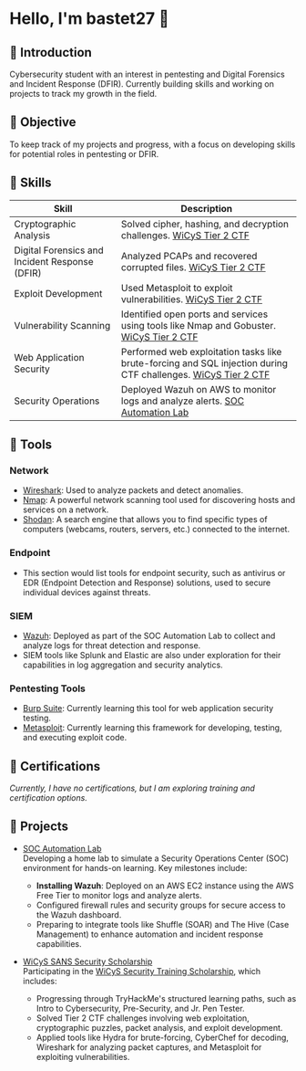 # Hello, I'm bastet27 🖤

## 🖤 Introduction
Cybersecurity student with an interest in pentesting and Digital Forensics and Incident Response (DFIR). Currently building skills and working on projects to track my growth in the field.

## 🖤 Objective
To keep track of my projects and progress, with a focus on developing skills for potential roles in pentesting or DFIR.

## 🖤 Skills

| Skill                                | Description                                                                                   |
|--------------------------------------|-----------------------------------------------------------------------------------------------|
| Cryptographic Analysis               | Solved cipher, hashing, and decryption challenges. [WiCyS Tier 2 CTF](#)                      |
| Digital Forensics and Incident Response (DFIR) | Analyzed PCAPs and recovered corrupted files. [WiCyS Tier 2 CTF](#)                        |
| Exploit Development                  | Used Metasploit to exploit vulnerabilities. [WiCyS Tier 2 CTF](#)                       |
| Vulnerability Scanning               | Identified open ports and services using tools like Nmap and Gobuster. [WiCyS Tier 2 CTF](#)|
| Web Application Security             | Performed web exploitation tasks like brute-forcing and SQL injection during CTF challenges. [WiCyS Tier 2 CTF](#) |
| Security Operations                  | Deployed Wazuh on AWS to monitor logs and analyze alerts. [SOC Automation Lab](https://github.com/bastet27/SOC-Lab1)             |

## 🖤 Tools

### Network
- [Wireshark](https://www.wireshark.org/): Used to analyze packets and detect anomalies.
- [Nmap](https://nmap.org/): A powerful network scanning tool used for discovering hosts and services on a network.
- [Shodan](https://www.shodan.io/): A search engine that allows you to find specific types of computers (webcams, routers, servers, etc.) connected to the internet.

### Endpoint
- This section would list tools for endpoint security, such as antivirus or EDR (Endpoint Detection and Response) solutions, used to secure individual devices against threats.

### SIEM
- [Wazuh](https://documentation.wazuh.com/current/): Deployed as part of the SOC Automation Lab to collect and analyze logs for threat detection and response.
- SIEM tools like Splunk and Elastic are also under exploration for their capabilities in log aggregation and security analytics.

### Pentesting Tools
- [Burp Suite](https://portswigger.net/burp): Currently learning this tool for web application security testing.
- [Metasploit](https://www.metasploit.com/): Currently learning this framework for developing, testing, and executing exploit code.

## 🖤 Certifications
*Currently, I have no certifications, but I am exploring training and certification options.*

## 🖤 Projects

- [SOC Automation Lab](https://github.com/bastet27/SOC-Automation-Lab)  
  Developing a home lab to simulate a Security Operations Center (SOC) environment for hands-on learning. Key milestones include:  
  - **Installing Wazuh**: Deployed on an AWS EC2 instance using the AWS Free Tier to monitor logs and analyze alerts.  
  - Configured firewall rules and security groups for secure access to the Wazuh dashboard.  
  - Preparing to integrate tools like Shuffle (SOAR) and The Hive (Case Management) to enhance automation and incident response capabilities.

- [WiCyS SANS Security Scholarship](#)  
  Participating in the [WiCyS Security Training Scholarship](https://www.wicys.org/benefits/security-training-scholarship/), which includes:  
  - Progressing through TryHackMe's structured learning paths, such as Intro to Cybersecurity, Pre-Security, and Jr. Pen Tester.  
  - Solved Tier 2 CTF challenges involving web exploitation, cryptographic puzzles, packet analysis, and exploit development.  
  - Applied tools like Hydra for brute-forcing, CyberChef for decoding, Wireshark for analyzing packet captures, and Metasploit for exploiting vulnerabilities.
